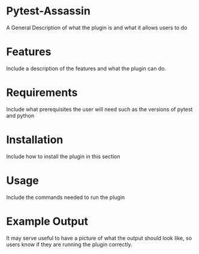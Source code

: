 # Pytest-Assassin
  A General Description of what the plugin is and what it allows users to do

# Features
  Include a description of the features and what the plugin can do.

# Requirements
  Include what prerequisites the user will need such as the versions of pytest
  and python

# Installation
  Include how to install the plugin in this section

# Usage
  Include the commands needed to run the plugin

# Example Output
  It may serve useful to have a picture of what the output should look like,
  so users know if they are running the plugin correctly.
